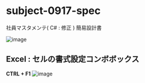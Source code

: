 # subject-0917-spec
社員マスタメンテ( C# : 修正 ) 簡易設計書

![image](https://user-images.githubusercontent.com/1501327/133729861-1193450c-dcc7-4e42-a118-efbcd9a129aa.png)

## Excel : セルの書式設定コンボボックス
**CTRL + F1**
![image](https://user-images.githubusercontent.com/1501327/133730202-955f0065-a5dd-477a-bb01-8411b5899f08.png)
